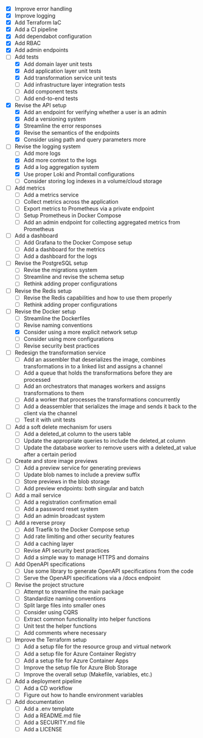 - [X] Improve error handling
- [X] Improve logging
- [X] Add Terraform IaC
- [X] Add a CI pipeline
- [X] Add dependabot configuration
- [X] Add RBAC
- [X] Add admin endpoints
- [ ] Add tests
  - [X] Add domain layer unit tests
  - [X] Add application layer unit tests
  - [X] Add transformation service unit tests
  - [ ] Add infrastructure layer integration tests
  - [ ] Add component tests
  - [ ] Add end-to-end tests
- [X] Revise the API setup
  - [X] Add an endpoint for verifying whether a user is an admin
  - [X] Add a versioning system
  - [X] Streamline the error responses
  - [X] Revise the semantics of the endpoints
  - [X] Consider using path and query parameters more
- [ ] Revise the logging system
  - [ ] Add more logs
  - [X] Add more context to the logs
  - [X] Add a log aggregation system
  - [X] Use proper Loki and Promtail configurations
  - [ ] Consider storing log indexes in a volume/cloud storage
- [ ] Add metrics
  - [ ] Add a metrics service
  - [ ] Collect metrics across the application
  - [ ] Export metrics to Prometheus via a private endpoint
  - [ ] Setup Prometheus in Docker Compose
  - [ ] Add an admin endpoint for collecting aggregated metrics from Prometheus
- [ ] Add a dashboard
  - [ ] Add Grafana to the Docker Compose setup
  - [ ] Add a dashboard for the metrics
  - [ ] Add a dashboard for the logs
- [ ] Revise the PostgreSQL setup
  - [ ] Revise the migrations system
  - [ ] Streamline and revise the schema setup
  - [ ] Rethink adding proper configurations
- [ ] Revise the Redis setup
  - [ ] Revise the Redis capabilities and how to use them properly
  - [ ] Rethink adding proper configurations
- [ ] Revise the Docker setup
  - [ ] Streamline the Dockerfiles
  - [ ] Revise naming conventions
  - [X] Consider using a more explicit network setup
  - [ ] Consider using more configurations
  - [ ] Revise security best practices
- [ ] Redesign the transformation service
  - [ ] Add an assembler that deserializes the image, combines transformations in to a linked list and assigns a channel
  - [ ] Add a queue that holds the transformations before they are processed
  - [ ] Add an orchestrators that manages workers and assigns transformations to them
  - [ ] Add a worker that processes the transformations concurrently
  - [ ] Add a deassembler that serializes the image and sends it back to the client via the channel
  - [ ] Test it with unit tests
- [ ] Add a soft delete mechanism for users
  - [ ] Add a deleted_at column to the users table
  - [ ] Update the appropriate queries to include the deleted_at column
  - [ ] Update the database worker to remove users with a deleted_at value after a certain period
- [ ] Create and store image previews
  - [ ] Add a preview service for generating previews
  - [ ] Update blob names to include a preview suffix
  - [ ] Store previews in the blob storage
  - [ ] Add preview endpoints: both singular and batch
- [ ] Add a mail service
  - [ ] Add a registration confirmation email
  - [ ] Add a password reset system
  - [ ] Add an admin broadcast system
- [ ] Add a reverse proxy
  - [ ] Add Traefik to the Docker Compose setup
  - [ ] Add rate limiting and other security features
  - [ ] Add a caching layer
  - [ ] Revise API security best practices
  - [ ] Add a simple way to manage HTTPS and domains
- [ ] Add OpenAPI specifications
  - [ ] Use some library to generate OpenAPI specifications from the code
  - [ ] Serve the OpenAPI specifications via a /docs endpoint
- [ ] Revise the project structure
  - [ ] Attempt to streamline the main package
  - [ ] Standardize naming conventions
  - [ ] Split large files into smaller ones
  - [ ] Consider using CQRS
  - [ ] Extract common functionality into helper functions
  - [ ] Unit test the helper functions
  - [ ] Add comments where necessary
- [ ] Improve the Terraform setup
  - [ ] Add a setup file for the resource group and virtual network
  - [ ] Add a setup file for Azure Container Registry
  - [ ] Add a setup file for Azure Container Apps
  - [ ] Improve the setup file for Azure Blob Storage
  - [ ] Improve the overall setup (Makefile, variables, etc.)
- [ ] Add a deployment pipeline
  - [ ] Add a CD workflow
  - [ ] Figure out how to handle environment variables
- [ ] Add documentation
  - [ ] Add a .env template
  - [ ] Add a README.md file
  - [ ] Add a SECURITY.md file
  - [ ] Add a LICENSE
